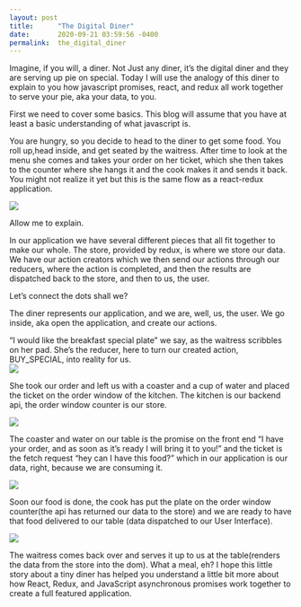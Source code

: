 ```yaml
---
layout: post
title:      "The Digital Diner"
date:       2020-09-21 03:59:56 -0400
permalink:  the_digital_diner
---
```



Imagine, if you will, a diner. Not Just any diner, it’s the digital diner and they are serving up pie on special.  Today I will use the analogy of this diner to explain to you how javascript promises, react, and redux all work together to serve your pie, aka your data, to you.

First we need to cover some basics.  This blog will assume that you have at least a basic understanding of what javascript is.

You are hungry, so you decide to head to the diner to get some food. You roll up,head inside, and get seated by the waitress. After time to look at the menu she comes and takes your order on her ticket, which she then takes to the counter where she hangs it and the cook makes it and sends it back. You might not realize it yet but this is the same flow as a react-redux application. 

![](https://i.imgur.com/eklPPo0.png)



Allow me to explain.

In our application we have several different pieces that all fit together to make our whole.
The store, provided by redux, is where we store our data.  We have our action creators which we then send our actions through our reducers, where the action is completed, and then the results are dispatched back to the store, and then to us, the user.

Let’s connect the dots shall we?

The diner represents our application, and we are, well, us, the user. We go inside, aka open the application, and create our actions. 


“I would like the breakfast special plate” we say, as the waitress scribbles on her pad.  She’s the reducer, here to turn our created action, BUY_SPECIAL, into reality for us.  
![](https://i.imgur.com/o2InGFS.png)


She took our order and left us with a coaster and a cup of water and placed the ticket on the order window of the kitchen. The kitchen is our backend api, the order window counter is our store. 

![](https://i.imgur.com/puLr5Uw.png)


 The coaster and water on our table is the promise on the front end “I have your order, and as soon as it’s ready I will bring it to you!” and the ticket is the fetch request “hey can I have this food?” which in our application is our data, right, because we are consuming it.  
 
 ![](https://i.imgur.com/CjqnkCq.png)

Soon our food is done, the cook has put the plate on the order window counter(the api has returned our data to the store) and we are ready to have that food delivered to our table (data dispatched to our User Interface).  

![](https://i.imgur.com/SLwdiM9.png)

The waitress comes back over and serves it up to us at the table(renders the data from the store into the dom).
What a meal, eh? 
I hope this little story about a tiny diner has helped you understand a little bit more about how React, Redux, and JavaScript asynchronous promises work together to create a full featured application.

